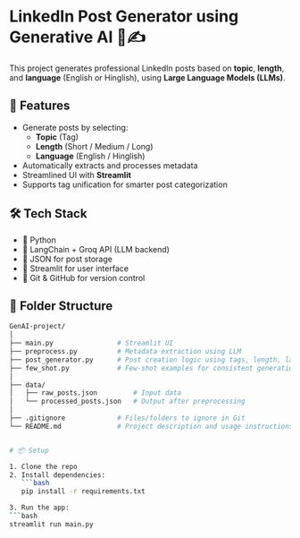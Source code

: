 # LinkedIn Post Generator using Generative AI 🧠✍️

This project generates professional LinkedIn posts based on **topic**, **length**, and **language** (English or Hinglish), using **Large Language Models (LLMs)**.

## 🚀 Features

- Generate posts by selecting:
  - **Topic** (Tag)
  - **Length** (Short / Medium / Long)
  - **Language** (English / Hinglish)
- Automatically extracts and processes metadata
- Streamlined UI with **Streamlit**
- Supports tag unification for smarter post categorization

## 🛠️ Tech Stack

- 🐍 Python
- 🧠 LangChain + Groq API (LLM backend)
- 📄 JSON for post storage
- 🎨 Streamlit for user interface
- 🔄 Git & GitHub for version control

## 📂 Folder Structure
```bash
GenAI-project/
│
├── main.py                # Streamlit UI
├── preprocess.py          # Metadata extraction using LLM
├── post_generator.py      # Post creation logic using tags, length, language
├── few_shot.py            # Few-shot examples for consistent generation
│
├── data/
│   ├── raw_posts.json         # Input data
│   └── processed_posts.json   # Output after preprocessing
│
├── .gitignore             # Files/folders to ignore in Git
└── README.md              # Project description and usage instructions


# 📦 Setup

1. Clone the repo
2. Install dependencies:
   ```bash
   pip install -r requirements.txt

3. Run the app:
```bash
streamlit run main.py

